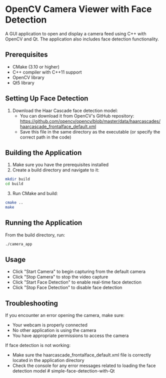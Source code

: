 # OpenCV Camera Viewer with Face Detection

A GUI application to open and display a camera feed using C++ with OpenCV and Qt. The application also includes face detection functionality.

## Prerequisites

- CMake (3.10 or higher)
- C++ compiler with C++11 support
- OpenCV library
- Qt5 library

## Setting Up Face Detection

1. Download the Haar Cascade face detection model:
   - You can download it from OpenCV's GitHub repository: https://github.com/opencv/opencv/blob/master/data/haarcascades/haarcascade_frontalface_default.xml
   - Save this file in the same directory as the executable (or specify the correct path in the code)

## Building the Application

1. Make sure you have the prerequisites installed
2. Create a build directory and navigate to it:

```bash
mkdir build
cd build
```

3. Run CMake and build:

```bash
cmake ..
make
```

## Running the Application

From the build directory, run:

```bash
./camera_app
```

## Usage

- Click "Start Camera" to begin capturing from the default camera
- Click "Stop Camera" to stop the video capture
- Click "Start Face Detection" to enable real-time face detection
- Click "Stop Face Detection" to disable face detection

## Troubleshooting

If you encounter an error opening the camera, make sure:
- Your webcam is properly connected
- No other application is using the camera
- You have appropriate permissions to access the camera

If face detection is not working:
- Make sure the haarcascade_frontalface_default.xml file is correctly located in the application directory
- Check the console for any error messages related to loading the face detection model # simple-face-detection-with-Qt
